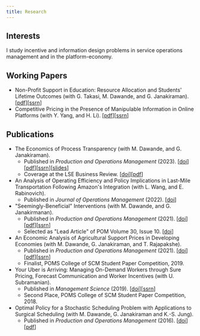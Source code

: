 ```yaml
---
title: Research
---
```


## Interests

I study incentive and information design problems in service operations management and in the platform-economy.

## Working Papers
- Non-Profit Support in Education: Resource Allocation and Students' Lifetime Outcomes (with G. Takasi, M. Dawande, and G. Janakiraman). \[[pdf](/files/manuscripts/two-stage-effort.pdf)\]\[[ssrn](https://papers.ssrn.com/sol3/papers.cfm?abstract_id=4723417)\]
- Competitive Pricing in the Presence of Manipulable Information in Online Platforms (with Y. Yang, and H. Li). \[[pdf](/files/manuscripts/competitive-pricing-manipulation.pdf)\]\[[ssrn](https://papers.ssrn.com/sol3/papers.cfm?abstract_id=4461597)\]

## Publications

-   The Economics of Process Transparency (with M. Dawande, and G. Janakiraman).
    -  Published in *Production and Operations Management* (2023).  \[[doi](https://doi.org/10.1111/poms.13942)\]\[[pdf](/files/manuscripts/process-transparency.pdf)\]\[[ssrn](https://papers.ssrn.com/sol3/papers.cfm?abstract_id=3715037)\]\[[slides](/files/slides/process-transparency.pdf)\]
    - Coverage at the LSE Business Review. \[[doi](https://blogs.lse.ac.uk/businessreview/2023/02/03/when-transparency-hurts-customers-the-case-of-post-sales-process-trackers/)\]\[[pdf](/files/manuscripts/nts-process-transparency.pdf)\] 
-   An Analysis of Operating Efficiency and Policy Implications in Last-Mile Transportation Following Amazon's Integration (with L. Wang, and E. Rabinovich). 
    - Published in *Journal of Operations Management* (2022). \[[doi](https://onlinelibrary.wiley.com/doi/full/10.1002/joom.1172)\]
-   "Seemingly-Beneficial" Interventions (with M. Dawande, and G. Janakirmanan). 
    - Published in *Production and Operations Management* (2021). \[[doi](https://onlinelibrary.wiley.com/doi/abs/10.1111/poms.13457)\]\[[pdf](/files/manuscripts/seemingly-beneficial-interventions.pdf)\]\[[ssrn](https://papers.ssrn.com/sol3/papers.cfm?abstract_id=3416634)\]
    -   Selected as "Lead Article" of POM Volume 30, Issue 10. \[[doi](https://onlinelibrary.wiley.com/toc/19375956/2021/30/10)\]
-   An Economic Analysis of Agricultural Support Prices in Developing Economies (with M. Dawande, G. Janakiraman, and T. Rajapakshe). 
    - Published in *Production and Operations Management* (2021). \[[doi](https://onlinelibrary.wiley.com/doi/10.1111/poms.13416)\]\[[pdf](/files/manuscripts/gsp.pdf)\]\[[ssrn](https://papers.ssrn.com/sol3/papers.cfm?abstract_id=3103334)\]
    - Finalist, POMS College of SCM Student Paper Competition, 2019. 
-   Your Uber is Arriving: Managing On-Demand Workers through Sure Pricing, Forecast Communication and Worker Incentives (with U. Subramanian). 
    - Published in *Management Science* (2019). \[[doi](https://pubsonline.informs.org/doi/10.1287/mnsc.2018.3050)\]\[[ssrn](https://papers.ssrn.com/sol3/papers.cfm?abstract_id=2895227)\]
    - Second Place, POMS College of SCM Student Paper Competition, 2018. 
-   Optimal Policy for a Stochastic Scheduling Problem with Applications to Surgical Scheduling (with M. Dawande, G. Janakiraman and K.-S. Jung). 
    - Published in *Production and Operations Management* (2016). \[[doi](https://onlinelibrary.wiley.com/doi/abs/10.1111/poms.12538)\]\[[pdf](/files/manuscripts/stochastic-scheduling.pdf)\]
